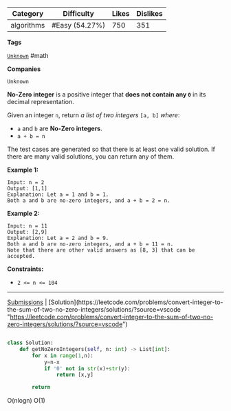 
| Category   | Difficulty     | Likes | Dislikes |
| ---------- | -------------- | ----- | -------- |
| algorithms | #Easy (54.27%) | 750   | 351      |

**Tags**

[`Unknown`](https://leetcode.com/tag/Unknown?source=vscode "https://leetcode.com/tag/Unknown?source=vscode") #math 

**Companies**

`Unknown`

**No-Zero integer** is a positive integer that **does not contain any `0`** in its decimal representation.

Given an integer `n`, return _a list of two integers_ `[a, b]` _where_:

- `a` and `b` are **No-Zero integers**.
- `a + b = n`

The test cases are generated so that there is at least one valid solution. If there are many valid solutions, you can return any of them.

**Example 1:**

```
Input: n = 2
Output: [1,1]
Explanation: Let a = 1 and b = 1.
Both a and b are no-zero integers, and a + b = 2 = n.
```

**Example 2:**

```
Input: n = 11
Output: [2,9]
Explanation: Let a = 2 and b = 9.
Both a and b are no-zero integers, and a + b = 11 = n.
Note that there are other valid answers as [8, 3] that can be accepted.
```

**Constraints:**

- `2 <= n <= 104`

---

[Submissions](https://leetcode.com/problems/convert-integer-to-the-sum-of-two-no-zero-integers/submissions/?source=vscode "https://leetcode.com/problems/convert-integer-to-the-sum-of-two-no-zero-integers/submissions/?source=vscode") | [Solution](https://leetcode.com/problems/convert-integer-to-the-sum-of-two-no-zero-integers/solutions/?source=vscode "https://leetcode.com/problems/convert-integer-to-the-sum-of-two-no-zero-integers/solutions/?source=vscode")


```python

class Solution:
    def getNoZeroIntegers(self, n: int) -> List[int]:
        for x in range(1,n):
            y=n-x
            if '0' not in str(x)+str(y):
                return [x,y]

        return 

```

O(nlogn)
O(1)